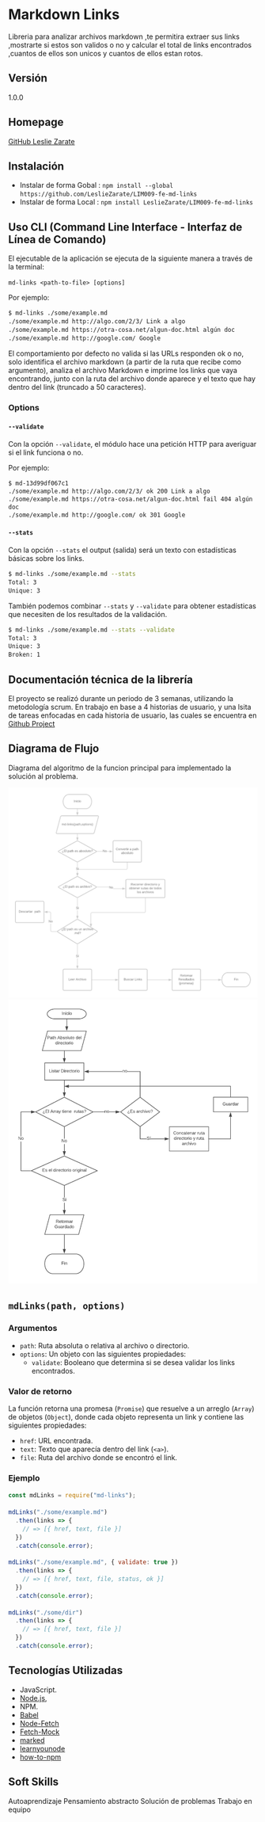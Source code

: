# Markdown Links
Libreria para analizar archivos markdown ,te permitira extraer sus links ,mostrarte si estos son validos o no y calcular el total de links encontrados ,cuantos de ellos son unicos y cuantos de ellos estan rotos.

## Versión
1.0.0

## Homepage
[GitHub Leslie Zarate](https://github.com/LeslieZarate/LIM009-fe-md-links)


## Instalación 
- Instalar de forma Gobal :  `npm install --global https://github.com/LeslieZarate/LIM009-fe-md-links`
- Instalar de forma Local :  `npm install LeslieZarate/LIM009-fe-md-links`

##  Uso CLI (Command Line Interface - Interfaz de Línea de Comando)

El ejecutable de la aplicación se ejecuta de la siguiente
manera a través de la terminal:

`md-links <path-to-file> [options]`

Por ejemplo:

```sh
$ md-links ./some/example.md
./some/example.md http://algo.com/2/3/ Link a algo
./some/example.md https://otra-cosa.net/algun-doc.html algún doc
./some/example.md http://google.com/ Google
```

El comportamiento por defecto no valida si las URLs responden ok o no,
solo identifica el archivo markdown (a partir de la ruta que recibe como
argumento), analiza el archivo Markdown e imprime los links que vaya
encontrando, junto con la ruta del archivo donde aparece y el texto
que hay dentro del link (truncado a 50 caracteres).

### Options

#### `--validate`

Con la opción `--validate`, el módulo hace una petición HTTP para
averiguar si el link funciona o no. 

Por ejemplo:

```sh13d99df067c1
$ md-13d99df067c1
./some/example.md http://algo.com/2/3/ ok 200 Link a algo
./some/example.md https://otra-cosa.net/algun-doc.html fail 404 algún doc
./some/example.md http://google.com/ ok 301 Google
```

#### `--stats`

Con la opción `--stats` el output (salida) será un texto con estadísticas
básicas sobre los links.

```sh
$ md-links ./some/example.md --stats
Total: 3
Unique: 3
```

También podemos combinar `--stats` y `--validate` para obtener estadísticas que
necesiten de los resultados de la validación.

```sh
$ md-links ./some/example.md --stats --validate
Total: 3
Unique: 3
Broken: 1
```


## Documentación técnica de la librería

El proyecto se realizó durante un periodo de 3 semanas, utilizando la metodología scrum.
En trabajo en base a 4 historias de usuario, y una lsita de tareas enfocadas en cada historia de usuario, las cuales se encuentra en [Github Project](https://github.com/LeslieZarate/LIM009-fe-md-links/projects/1)

## Diagrama de Flujo
Diagrama del algoritmo de la funcion principal para implementado la solución al problema.

![Diagrama de flujo de función principal](assets/DF-parte1.png)
![Diagrama de flujo de función recursiva](assets/DF-parte2.png)


## `mdLinks(path, options)`

### Argumentos

- `path`: Ruta absoluta o relativa al archivo o directorio.
- `options`: Un objeto con las siguientes propiedades:
  * `validate`: Booleano que determina si se desea validar los links
    encontrados.

### Valor de retorno

La función retorna una promesa (`Promise`) que resuelve a un arreglo
(`Array`) de objetos (`Object`), donde cada objeto representa un link y contiene
las siguientes propiedades:

- `href`: URL encontrada.
- `text`: Texto que aparecía dentro del link (`<a>`).
- `file`: Ruta del archivo donde se encontró el link.

### Ejemplo

```js
const mdLinks = require("md-links");

mdLinks("./some/example.md")
  .then(links => {
    // => [{ href, text, file }]
  })
  .catch(console.error);

mdLinks("./some/example.md", { validate: true })
  .then(links => {
    // => [{ href, text, file, status, ok }]
  })
  .catch(console.error);

mdLinks("./some/dir")
  .then(links => {
    // => [{ href, text, file }]
  })
  .catch(console.error);
```


## Tecnologías Utilizadas

- JavaScript.
- [Node.js](https://nodejs.org/en/),
- NPM.
- [Babel](https://babeljs.io/)
- [Node-Fetch](https://www.npmjs.com/package/node-fetch)
- [Fetch-Mock](http://www.wheresrhys.co.uk/fetch-mock/)
- [marked](https://github.com/markedjs/marked)
- [learnyounode](https://github.com/workshopper/learnyounode)
- [how-to-npm](https://github.com/workshopper/how-to-npm)

## Soft Skills
Autoaprendizaje
Pensamiento abstracto
Solución de problemas
Trabajo en equipo
 
